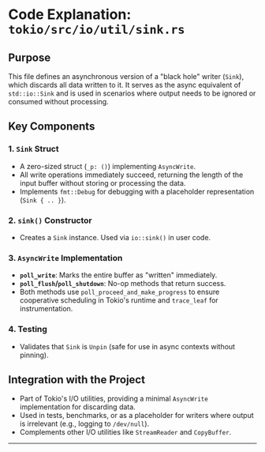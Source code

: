 # Code Explanation: `tokio/src/io/util/sink.rs`

## Purpose
This file defines an asynchronous version of a "black hole" writer (`Sink`), which discards all data written to it. It serves as the async equivalent of `std::io::Sink` and is used in scenarios where output needs to be ignored or consumed without processing.

## Key Components

### 1. **`Sink` Struct**
- A zero-sized struct (`_p: ()`) implementing `AsyncWrite`.
- All write operations immediately succeed, returning the length of the input buffer without storing or processing the data.
- Implements `fmt::Debug` for debugging with a placeholder representation (`Sink { .. }`).

### 2. **`sink()` Constructor**
- Creates a `Sink` instance. Used via `io::sink()` in user code.

### 3. **`AsyncWrite` Implementation**
- **`poll_write`**: Marks the entire buffer as "written" immediately.
- **`poll_flush`/`poll_shutdown`**: No-op methods that return success.
- Both methods use `poll_proceed_and_make_progress` to ensure cooperative scheduling in Tokio's runtime and `trace_leaf` for instrumentation.

### 4. **Testing**
- Validates that `Sink` is `Unpin` (safe for use in async contexts without pinning).

## Integration with the Project
- Part of Tokio's I/O utilities, providing a minimal `AsyncWrite` implementation for discarding data.
- Used in tests, benchmarks, or as a placeholder for writers where output is irrelevant (e.g., logging to `/dev/null`).
- Complements other I/O utilities like `StreamReader` and `CopyBuffer`.

---
